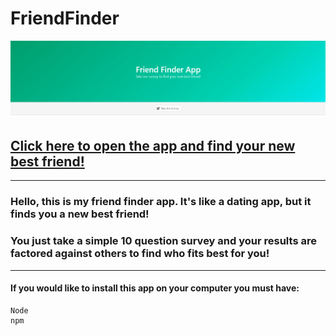 # FriendFinder

![friend-finder-app](readme.png)

## [Click here to open the app and find your new best friend!](https://tbl-friend-finder.herokuapp.com/)
___

### Hello, this is my friend finder app. It's like a dating app, but it finds you a new best friend!
### You just take a simple 10 question survey and your results are factored against others to find who fits best for you!
___

#### If you would like to install this app on your computer you must have:
```
Node
npm
```

